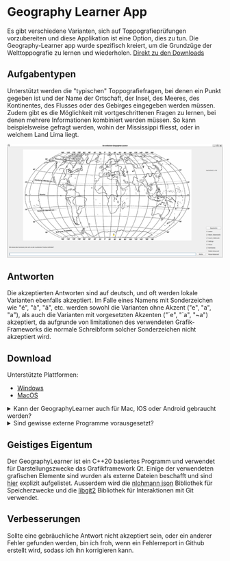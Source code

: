 # Geography Learner App
Es gibt verschiedene Varianten, sich auf Toppografieprüfungen vorzubereiten und diese Applikation ist eine Option, dies zu tun.
Die Geography-Learner app wurde spezifisch kreiert, um die Grundzüge der Welttoppografie zu lernen und wiederholen.
[Direkt zu den Downloads](#Download)
## Aufgabentypen
Unterstützt werden die "typischen" Toppografiefragen, bei denen ein Punkt gegeben ist und der Name der Ortschaft, der Insel,
des Meeres, des Kontinentes, des Flusses oder des Gebirges eingegeben werden müssen.
Zudem gibt es die Möglichkeit mit vortgeschrittenen Fragen zu lernen, bei denen mehrere Informationen kombiniert werden müssen.
So kann beispielsweise gefragt werden, wohin der Mississippi fliesst, oder in welchem Land Lima liegt.

[![Geography Learner](PreviewImage.png)](PreviewImage.png)

## Antworten
Die akzeptierten Antworten sind auf deutsch, und oft werden lokale Varianten ebenfalls akzeptiert.
Im Falle eines Namens mit Sonderzeichen wie "é", "à", "ã", etc. werden sowohl die Varianten ohne Akzent ("e", "a", "a"),
als auch die Varianten mit vorgesetzten Akzenten ("´e", "`a", "~a") akzeptiert,
da aufgrunde von limitationen des verwendeten Grafik-Frameworks die normale Schreibform solcher Sonderzeichen nicht akzeptiert wird.

## Download
Unterstützte Plattformen:
* [Windows](https://raw.githubusercontent.com/PhoenixPhantom/GeographyLearner/master/Installer/GeographyLearnerInstallerWin.exe)
* [MacOS](https://raw.githubusercontent.com/PhoenixPhantom/GeographyLearner/master/Installer/GeographyLearnerInstallerMacOS.app)
  
<details><summary>Kann der GeographyLearner auch für Mac, IOS oder Android gebraucht werden?</summary>
<dl>
  <dd>


  Der GeographyLearner ist __zurzeit leider nur für Windows und neue MacOS versionen__ direkt als Downloadlink erhältlich.
  
  Grundsätzlich ist die Antwort aber *ja*.
  Die Ressourcen sind auf dieser Seite vorhanden und können für alle dieser Plattformen *lokal kompilliert* werden.

  <details><summary>Lokal kompilieren</summary>
  <dl>
  <dd>
    
1. Lade das vollständige `GeographyLearner` Repository herunter 
2. Lade den [Qt Creator](https://www.qt.io/download) auf das zu verwendende Gerät herunter & installiere die Applikation (die Standardinstallation reicht aus)
3. (für Linux: Lade libgit2 herunter (`apt install libgit2-dev` auf Ubuntu))
4. Wähle eines der folgenden:
   * Grafische Installation
      1. Öffne die Qt Creator app
      2. Öffne ein existierendes Projekt, indem du die `CMakeLists.txt` datei aus dem Repository auswählst
      3. Konfiguriere das Projekt, indem du nur das `Release`-Target auswählst
      4. Im `Build`-Menu wähle `Build Project`
      5. Die ausführbare Datei befindet sich nun unter 'build/\[Compilername\]/GeographyLearner'
   * Installation über die Command Line (NICHT EMPFOHLEN)
      1. Öffne ein Terminal, das Zugang zur Qt installation und dem zur Installation passenden C++ Compiler hat
      2. Versichere dich, das `CMake` installiert ist
      3. Wechsle in den `GeographyLearner`-Ordner 
      4. Ist `ninja` installiert:
         1. Führe `cmake -DCMAKE_BUILD_TYPE=Release -S. -Bbuild -G Ninja` aus
         2. Führe `ninja -C build` aus
      5. Ansonsten:
         1. Führe `cmake -DCMAKE_BUILD_TYPE=Release -S. -Bbuild` aus
         2. Führe `cmake --build build` aus
      6. Die ausführbare Datei befindet sich nun unter 'build/GeographyLearner'

  </dd>
</dl>
</details>
  </dd>
</dl> 
</details>

<details><summary>Sind gewisse externe Programme vorausgesetzt?</summary>
<dl>
  <dd>
  
  Die Schülerversion des GeographyLearners __funtioniert komplett eigenständig__ und macht somit von keinen externen Applikationen Gebrauch.
  
  <details><summary>Und für die Lehrerversion?</summary>
  <dl>
  <dd>
    
  Für die Lehrerversion des Geographylearners, ist jedoch das Vorhandensein mehrerer externer Applikationen nötig, um das Hochladen bearbeiteter Lernsets zu ermöglichen
  (__WICHTIG: Diese Programme müssen normalerweise nicht manuell installiert werden sie werden bei Bedarf automatisch installiert__ ):
  * [Das command-line tool 'git'](https://git-scm.com/downloads)
  * [Das command-line tool 'gh' (github CLI)](https://cli.github.com/)

  Allerdings ist eine __manuelle Anmeldung__ mit dem tool `gh` notwendig. Um die Anmeldung durchzuführen, öffne ein Terminal (Auf Windows: suche nach "powershell"; Auf MacOS: drücke `command + space` und suche nach "Terminal"). Die folgenden Schritte sind nun plattformunabhängig:
  * Gib `gh auth login`ein (und drücke Enter)
  * Wähle `GitHub.com` (nutze die Hoch und Runter Tasten, um den Eintrag zu markieren und drücke Enter)
  * Wähle `HTTPS` (wie oben)
  * Gib `Y` ein (und drücke Enter)
  * Wähle `Login with a web browser` aus (wie oben)
  * Kopiere den Code, der im Terminal angezeigt wird und drücke Enter
  * Melde dich auf der nun geöffneten Webseite an
  * Füge den kopierten Code in das Feld für die Geräteaktivierung ein; fahre fort.
  * Authorisiere die Aktion
    </dd>
</dl>
  </details>
  </dd>
</dl>
</details>

## Geistiges Eigentum
Der GeographyLearner ist ein C++20 basiertes Programm und verwendet für Darstellungszwecke 
das Grafikframework Qt. Einige der verwendeten grafischen Elemente sind wurden als externe 
Dateien beschafft und sind [hier](Data/Attributions.md) explizit aufgelistet. 
Ausserdem wird die [nlohmann json](https://github.com/nlohmann/json?tab=readme-ov-file) 
Bibliothek für Speicherzwecke und die [libgit2](https://github.com/libgit2/libgit2?tab=readme-ov-file) 
Bibliothek für Interaktionen mit Git verwendet.

## Verbesserungen
Sollte eine gebräuchliche Antwort nicht akzeptiert sein, oder ein anderer Fehler gefunden werden,
bin ich froh, wenn ein Fehlerreport in Github erstellt wird, sodass ich ihn korrigieren kann.
